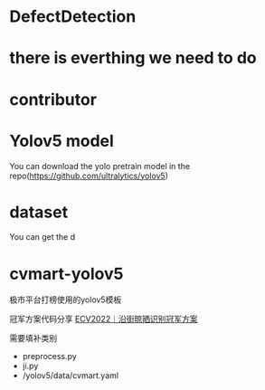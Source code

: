 # DefectDetection

# there is everthing we need to do

# contributor


# Yolov5 model
You can download the yolo pretrain model in the repo(https://github.com/ultralytics/yolov5)

# dataset 
You can get the d


# cvmart-yolov5
极市平台打榜使用的yolov5模板

冠军方案代码分享 [ECV2022｜沿街晾晒识别冠军方案](https://zhuanlan.zhihu.com/p/552485058)

需要填补类别
+ preprocess.py
+ ji.py
+ /yolov5/data/cvmart.yaml
